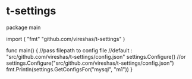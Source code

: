 t-settings
==========

package main

import (
        "fmt"
        "github.com/vireshas/t-settings"
)

func main() {
        //pass filepath to config file
        //default : "src/github.com/vireshas/t-settings/config.json"
        settings.Configure()
        //or settings.Configure("src/github.com/vireshas/t-settings/config.json")
        fmt.Println(settings.GetConfigsFor("mysql", "m1"))
}
